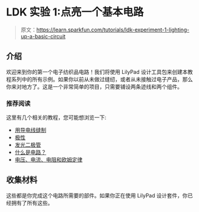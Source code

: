 # LDK 实验 1:点亮一个基本电路

> 原文：<https://learn.sparkfun.com/tutorials/ldk-experiment-1-lighting-up-a-basic-circuit>

## 介绍

欢迎来到你的第一个电子纺织品电路！我们将使用 LilyPad 设计工具包来创建本教程系列中的所有示例。如果你以前从未做过缝纫，或者从未接触过电子产品，那么你来对地方了。这是一个非常简单的项目，只需要铺设两条迹线和两个组件。

### 推荐阅读

这里有几个相关的教程，您可能想浏览一下:

*   [用导电线缝制](http://learn.sparkfun.com/tutorials/sewing-with-conductive-thread)
*   [极性](http://learn.sparkfun.com/tutorials/polarity)
*   [发光二极管](https://learn.sparkfun.com/tutorials/light-emitting-diodes-leds)
*   [什么是电路？](http://learn.sparkfun.com/tutorials/what-is-a-circuit/short-and-open-circuits)
*   [电压、电流、电阻和欧姆定律](https://learn.sparkfun.com/tutorials/voltage-current-resistance-and-ohms-law/electricity-basics)

## 收集材料

这些都是你完成这个电路所需要的部件。如果你正在使用 LilyPad 设计套件，你已经拥有了所有这些。